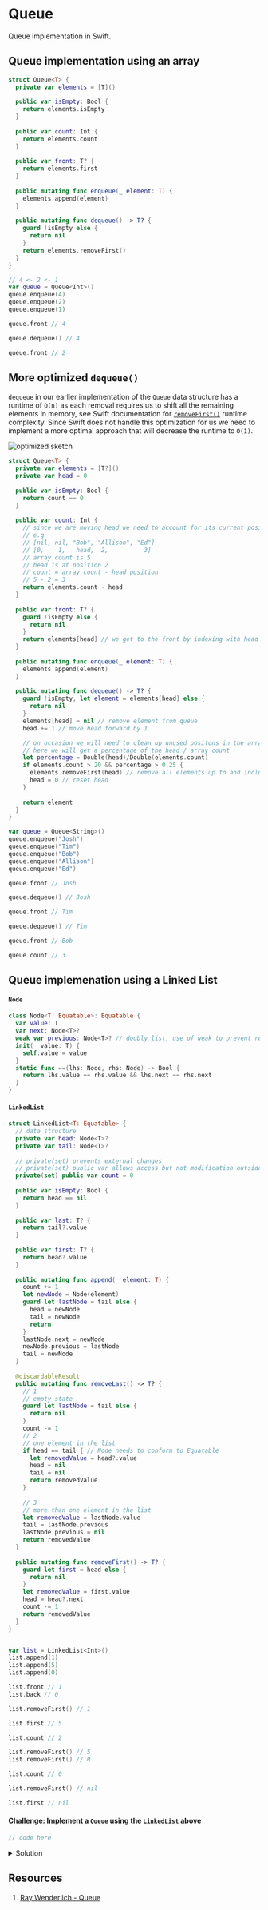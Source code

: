 # Queue

Queue implementation in Swift. 

## Queue implementation using an array 

```swift
struct Queue<T> {
  private var elements = [T]()
  
  public var isEmpty: Bool {
    return elements.isEmpty
  }
  
  public var count: Int {
    return elements.count
  }
  
  public var front: T? {
    return elements.first
  }
  
  public mutating func enqueue(_ element: T) {
    elements.append(element)
  }
  
  public mutating func dequeue() -> T? {
    guard !isEmpty else {
      return nil
    }
    return elements.removeFirst()
  }
}

// 4 <- 2 <- 1
var queue = Queue<Int>()
queue.enqueue(4)
queue.enqueue(2)
queue.enqueue(1)

queue.front // 4

queue.dequeue() // 4

queue.front // 2
```

## More optimized `dequeue()`

`dequeue` in our earlier implementation of the `Queue` data structure has a runtime of `O(n)` as each removal requires us to shift all the remaining elements in memory, see Swift documentation for [`removeFirst()`](https://developer.apple.com/documentation/swift/array/2884646-removefirst) runtime complexity. Since Swift does not handle this optimization for us we need to implement a more optimal approach that will decrease the runtime to `O(1)`.

![optimized sketch](https://user-images.githubusercontent.com/1819208/96574980-2c29c600-129e-11eb-8555-01324ba5ec42.jpg)

```swift
struct Queue<T> {
  private var elements = [T?]()
  private var head = 0
  
  public var isEmpty: Bool {
    return count == 0 
  }
  
  public var count: Int {
    // since we are moving head we need to account for its current position
    // e.g
    // [nil, nil, "Bob", "Allison", "Ed"]
    // [0,    1,   head,  2,          3]
    // array count is 5
    // head is at position 2
    // count = array count - head position
    // 5 - 2 = 3
    return elements.count - head
  }
  
  public var front: T? {
    guard !isEmpty else {
      return nil
    }
    return elements[head] // we get to the front by indexing with head's position
  }
  
  public mutating func enqueue(_ element: T) {
    elements.append(element)
  }
  
  public mutating func dequeue() -> T? {
    guard !isEmpty, let element = elements[head] else {
      return nil
    }
    elements[head] = nil // remove element from queue
    head += 1 // move head forward by 1

    // on occasion we will need to clean up unused positons in the array (house-cleaning)
    // here we will get a percentage of the head / array count
    let percentage = Double(head)/Double(elements.count)
    if elements.count > 20 && percentage > 0.25 {
      elements.removeFirst(head) // remove all elements up to and including the head index
      head = 0 // reset head
    }
    
    return element
  }
}

var queue = Queue<String>()
queue.enqueue("Josh")
queue.enqueue("Tim")
queue.enqueue("Bob")
queue.enqueue("Allison")
queue.enqueue("Ed")

queue.front // Josh

queue.dequeue() // Josh

queue.front // Tim

queue.dequeue() // Tim

queue.front // Bob

queue.count // 3
```

## Queue implemenation using a Linked List

#### `Node`

```swift
class Node<T: Equatable>: Equatable {
  var value: T
  var next: Node<T>?
  weak var previous: Node<T>? // doubly list, use of weak to prevent retain cycle
  init(_ value: T) {
    self.value = value
  }
  static func ==(lhs: Node, rhs: Node) -> Bool {
    return lhs.value == rhs.value && lhs.next == rhs.next
  }
}
```

#### `LinkedList`

```swift
struct LinkedList<T: Equatable> {
  // data structure
  private var head: Node<T>?
  private var tail: Node<T>?
  
  // private(set) prevents external changes
  // private(set) public var allows access but not modification outside the LinkedList
  private(set) public var count = 0
  
  public var isEmpty: Bool {
    return head == nil
  }
  
  public var last: T? {
    return tail?.value
  }
  
  public var first: T? {
    return head?.value
  }
  
  public mutating func append(_ element: T) {
    count += 1
    let newNode = Node(element)
    guard let lastNode = tail else {
      head = newNode
      tail = newNode
      return
    }
    lastNode.next = newNode
    newNode.previous = lastNode
    tail = newNode
  }
  
  @discardableResult
  public mutating func removeLast() -> T? {
    // 1
    // empty state
    guard let lastNode = tail else {
      return nil
    }
    count -= 1
    // 2
    // one element in the list
    if head == tail { // Node needs to conform to Equatable
      let removedValue = head?.value
      head = nil
      tail = nil
      return removedValue
    }
    
    // 3
    // more than one element in the list
    let removedValue = lastNode.value
    tail = lastNode.previous
    lastNode.previous = nil
    return removedValue
  }
  
  public mutating func removeFirst() -> T? {
    guard let first = head else {
      return nil
    }
    let removedValue = first.value
    head = head?.next
    count -= 1
    return removedValue
  }
}


var list = LinkedList<Int>()
list.append(1)
list.append(5)
list.append(0)

list.front // 1
list.back // 0

list.removeFirst() // 1

list.first // 5

list.count // 2

list.removeFirst() // 5
list.removeFirst() // 0

list.count // 0

list.removeFirst() // nil

list.first // nil
```

#### Challenge: Implement a `Queue` using the `LinkedList` above

```swift 
// code here
```

<details>
  <summary>Solution</summary>

```swift
struct Queue<T: Equatable> {
  // data structure
  private var elements = LinkedList<T>()
  
  public var isEmpty: Bool {
    return elements.isEmpty
  }
  
  public var count: Int {
    return elements.count
  }
  
  public var first: T? {
    return elements.first
  }
  
  public mutating func enqueue(_ element: T) {
    elements.append(element)
  }
  
  public mutating func dequeue() -> T? {
    return elements.removeFirst()
  }
}
```

</details>


## Resources 

1. [Ray Wenderlich - Queue](https://github.com/raywenderlich/swift-algorithm-club/tree/master/Queue)
